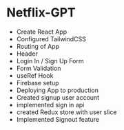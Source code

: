 # Netflix-GPT

- Create React App
- Configured TailwindCSS
- Routing of App
- Header
- Login In / Sign Up Form
- Form Validation
- useRef Hook
- Firebase setup
- Deploying App to production
- Created signup user account
- implemented sign in api
- created Redux store with user slice
- Implemented Signout feature
